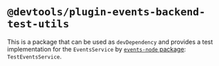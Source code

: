 # `@devtools/plugin-events-backend-test-utils`

This is a package that can be used as `devDependency`
and provides a test implementation for the `EventsService`
by [`events-node` package](../events-node/README.md): `TestEventsService`.
